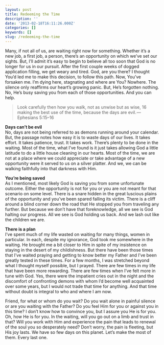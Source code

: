 ```yaml
---
layout: post
title: Redeeming the Time
description: ''
date: '2013-02-18T16:11:26.000Z'
categories: []
keywords: []
slug: /redeeming-the-time
---
```


Many, if not all of us, are waiting right now for something. Whether it’s a new job, a first job, a person, there’s an opportunity on which we’ve set our sights. But, I’ll admit it’s easy to begin to believe all too soon that God is no longer for us in our pursuit. After the first couple weeks of dogged application filling, we get weary and tired. God, are you there? I thought You’d led me to make this decision, to follow this path. Now, You’ve forsaken me. I’m dying here, stagnating and where are You? Nowhere. The silence only reaffirms our heart’s growing panic. But, He’s forgotten nothing. No, He’s busy saving you from each of those opportunities. And you can help.

> Look carefully then how you walk, not as unwise but as wise, 16 making the best use of the time, because the days are evil. — Ephesians 5:15–16

**Days can’t be evil**  
No, days are not being referred to as demons running around your calendar. But, the passage notes how easy it is to waste days of our lives. It takes effort. It takes patience, trust. It takes work. There’s plenty to be done in the waiting. Most of the time, what I’ve found is it just takes allowing God a little latitude to do a little house cleaning in our hearts. Most of the time, we are not at a place where we could appreciate or take advantage of a new opportunity were it served to us on a silver platter. And we, we can be walking faithfully into that darkness with Him.

**You’re being saved**  
As I mentioned, most likely God is saving you from some unfortunate outcome. Either the opportunity is not for you or you are not meant for that scenario on some level. There is a snare hidden in the great luscious plains of the opportunity and you’ve been spared falling its victim. There is a cliff around a blind corner down the road that He stopped you from traveling any further. But because we don’t have that foreknowledge, all we see is God halting our progress. All we see is God holding us back. And we lash out like the children we are.

**There is a plan**  
I’ve spent much of my life wasted on waiting for many things, women in particular. In each, despite my ignorance, God took me somewhere in the waiting. He brought me a bit closer to Him in spite of my insistence on staying in the desert of my childishness. But there have been those times that I’ve waited praying and getting to know better my Father and I’ve been greatly tested in these times. For a few months, I was stretched beyond what I thought myself possible, but I prayed. There are few times in my life that have been more rewarding. There are few times when I’ve felt more in tune with God. Yes, there were the impatient cries out in the night and the discomfort of confronting demons with whom I’d become well acquainted over some years, but I would not trade that time for anything. And that time without doubt is integral to who and where I am now.

Friend, for what or whom do you wait? Do you wait alone in painful silence or are you waiting with the Father? Do you feel Him for you or against you in this time? I don’t know how to convince you, but I assure you He is for you. Oh, how He is for you. In the waiting, will you go out on a limb and trust in that? Will you work with Him and experience the pain that leads to renewal of the soul you so desperately need? Don’t worry, the pain is fleeting, but His joy lasts. We have so few days on this planet. Let’s make the most of them. Every last one.